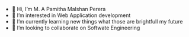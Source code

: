 - 👋 Hi, I’m M. A Pamitha Malshan Perera
- 👀 I’m interested in Web Application development
- 🌱 I’m currently learning new things what those are brightfull my future
- 💞️ I’m looking to collaborate on Softwate Engineering


<!---
IT20127800/IT20127800 is a ✨ special ✨ repository because its `README.md` (this file) appears on your GitHub profile.
You can click the Preview link to take a look at your changes.
--->
